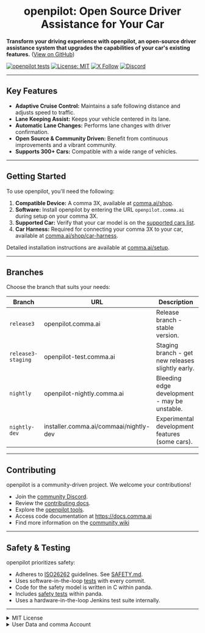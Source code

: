 <div align="center">
  <h1>openpilot: Open Source Driver Assistance for Your Car</h1>
</div>

**Transform your driving experience with openpilot, an open-source driver assistance system that upgrades the capabilities of your car's existing features.** ([View on GitHub](https://github.com/commaai/openpilot))

[![openpilot tests](https://github.com/commaai/openpilot/actions/workflows/selfdrive_tests.yaml/badge.svg)](https://github.com/commaai/openpilot/actions/workflows/selfdrive_tests.yaml)
[![License: MIT](https://img.shields.io/badge/License-MIT-yellow.svg)](LICENSE)
[![X Follow](https://img.shields.io/twitter/follow/comma_ai)](https://x.com/comma_ai)
[![Discord](https://img.shields.io/discord/469524606043160576)](https://discord.comma.ai)

---

## Key Features

*   **Adaptive Cruise Control:** Maintains a safe following distance and adjusts speed to traffic.
*   **Lane Keeping Assist:** Keeps your vehicle centered in its lane.
*   **Automatic Lane Changes:** Performs lane changes with driver confirmation.
*   **Open Source & Community Driven:** Benefit from continuous improvements and a vibrant community.
*   **Supports 300+ Cars:** Compatible with a wide range of vehicles.

---

## Getting Started

To use openpilot, you'll need the following:

1.  **Compatible Device:**  A comma 3X, available at [comma.ai/shop](https://comma.ai/shop/comma-3x).
2.  **Software:**  Install openpilot by entering the URL `openpilot.comma.ai` during setup on your comma 3X.
3.  **Supported Car:** Verify that your car model is on the [supported cars list](docs/CARS.md).
4.  **Car Harness:** Required for connecting your comma 3X to your car, available at [comma.ai/shop/car-harness](https://comma.ai/shop/car-harness).

Detailed installation instructions are available at [comma.ai/setup](https://comma.ai/setup).

---

## Branches

Choose the branch that suits your needs:

| Branch           | URL                         | Description                                            |
|------------------|-----------------------------|--------------------------------------------------------|
| `release3`       | openpilot.comma.ai          | Release branch - stable version.                     |
| `release3-staging` | openpilot-test.comma.ai     | Staging branch - get new releases slightly early.    |
| `nightly`          | openpilot-nightly.comma.ai  | Bleeding edge development - may be unstable.         |
| `nightly-dev`      | installer.comma.ai/commaai/nightly-dev | Experimental development features (some cars). |

---

## Contributing

openpilot is a community-driven project.  We welcome your contributions!

*   Join the [community Discord](https://discord.comma.ai).
*   Review the [contributing docs](docs/CONTRIBUTING.md).
*   Explore the [openpilot tools](tools/).
*   Access code documentation at https://docs.comma.ai
*   Find more information on the [community wiki](https://github.com/commaai/openpilot/wiki)

---

## Safety & Testing

openpilot prioritizes safety:

*   Adheres to [ISO26262](https://en.wikipedia.org/wiki/ISO_26262) guidelines.  See [SAFETY.md](docs/SAFETY.md).
*   Uses software-in-the-loop [tests](.github/workflows/selfdrive_tests.yaml) with every commit.
*   Code for the safety model is written in C within panda.
*   Includes [safety tests](https://github.com/commaai/panda/tree/master/tests/safety) within panda.
*   Uses a hardware-in-the-loop Jenkins test suite internally.

---

<details>
<summary>MIT License</summary>

openpilot is released under the MIT license. [Read the full license in LICENSE](LICENSE).
... (rest of license text) ...
</details>

<details>
<summary>User Data and comma Account</summary>

By default, openpilot uploads the driving data to our servers. You can also access your data through [comma connect](https://connect.comma.ai/). We use your data to train better models and improve openpilot for everyone.

openpilot is open source software: the user is free to disable data collection if they wish to do so.

openpilot logs the road-facing cameras, CAN, GPS, IMU, magnetometer, thermal sensors, crashes, and operating system logs.
The driver-facing camera and microphone are only logged if you explicitly opt-in in settings.

By using openpilot, you agree to [our Privacy Policy](https://comma.ai/privacy). You understand that use of this software or its related services will generate certain types of user data, which may be logged and stored at the sole discretion of comma. By accepting this agreement, you grant an irrevocable, perpetual, worldwide right to comma for the use of this data.
</details>
